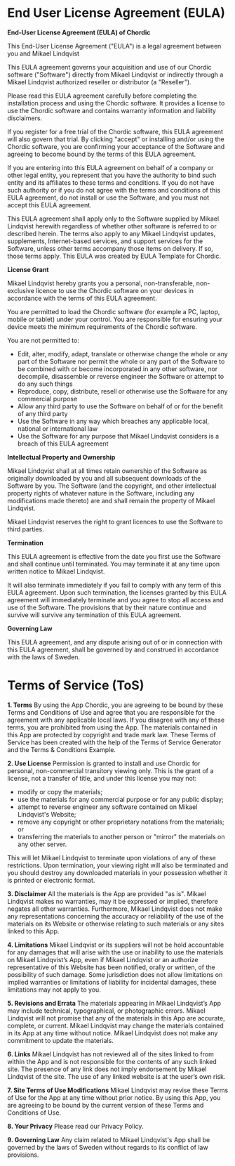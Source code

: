 # End User License Agreement (EULA)

**End-User License Agreement (EULA) of Chordic**

This End-User License Agreement ("EULA") is a legal agreement between you and Mikael Lindqvist

This EULA agreement governs your acquisition and use of our Chordic software ("Software") directly from Mikael Lindqvist or indirectly through a Mikael Lindqvist authorized reseller or distributor (a "Reseller").

Please read this EULA agreement carefully before completing the installation process and using the Chordic software. It provides a license to use the Chordic software and contains warranty information and liability disclaimers.

If you register for a free trial of the Chordic software, this EULA agreement will also govern that trial. By clicking "accept" or installing and/or using the Chordic software, you are confirming your acceptance of the Software and agreeing to become bound by the terms of this EULA agreement.

If you are entering into this EULA agreement on behalf of a company or other legal entity, you represent that you have the authority to bind such entity and its affiliates to these terms and conditions. If you do not have such authority or if you do not agree with the terms and conditions of this EULA agreement, do not install or use the Software, and you must not accept this EULA agreement.

This EULA agreement shall apply only to the Software supplied by Mikael Lindqvist herewith regardless of whether other software is referred to or described herein. The terms also apply to any Mikael Lindqvist updates, supplements, Internet-based services, and support services for the Software, unless other terms accompany those items on delivery. If so, those terms apply. This EULA was created by EULA Template for Chordic.

**License Grant**

Mikael Lindqvist hereby grants you a personal, non-transferable, non-exclusive licence to use the Chordic software on your devices in accordance with the terms of this EULA agreement.

You are permitted to load the Chordic software (for example a PC, laptop, mobile or tablet) under your control. You are responsible for ensuring your device meets the minimum requirements of the Chordic software.

You are not permitted to:

* Edit, alter, modify, adapt, translate or otherwise change the whole or any part of the Software nor permit the whole or any part of the Software to be combined with or become incorporated in any other software, nor decompile, disassemble or reverse engineer the Software or attempt to do any such things
* Reproduce, copy, distribute, resell or otherwise use the Software for any commercial purpose
* Allow any third party to use the Software on behalf of or for the benefit of any third party
* Use the Software in any way which breaches any applicable local, national or international law
* Use the Software for any purpose that Mikael Lindqvist considers is a breach of this EULA agreement

**Intellectual Property and Ownership**

Mikael Lindqvist shall at all times retain ownership of the Software as originally downloaded by you and all subsequent downloads of the Software by you. The Software (and the copyright, and other intellectual property rights of whatever nature in the Software, including any modifications made thereto) are and shall remain the property of Mikael Lindqvist.

Mikael Lindqvist reserves the right to grant licences to use the Software to third parties.

**Termination**

This EULA agreement is effective from the date you first use the Software and shall continue until terminated. You may terminate it at any time upon written notice to Mikael Lindqvist.

It will also terminate immediately if you fail to comply with any term of this EULA agreement. Upon such termination, the licenses granted by this EULA agreement will immediately terminate and you agree to stop all access and use of the Software. The provisions that by their nature continue and survive will survive any termination of this EULA agreement.

**Governing Law**

This EULA agreement, and any dispute arising out of or in connection with this EULA agreement, shall be governed by and construed in accordance with the laws of Sweden.

# Terms of Service (ToS)

**1. Terms**
By using the App Chordic, you are agreeing to be bound by these Terms and Conditions of Use and agree that you are responsible for the agreement with any applicable local laws. If you disagree with any of these terms, you are prohibited from using the App. The materials contained in this App are protected by copyright and trade mark law. These Terms of Service has been created with the help of the Terms of Service Generator and the Terms & Conditions Example.

**2. Use License**
Permission is granted to install and use Chordic for personal, non-commercial transitory viewing only. This is the grant of a license, not a transfer of title, and under this license you may not:

* modify or copy the materials;
* use the materials for any commercial purpose or for any public display;
* attempt to reverse engineer any software contained on Mikael Lindqvist's Website;
* remove any copyright or other proprietary notations from the materials; or
* transferring the materials to another person or "mirror" the materials on any other server.

This will let Mikael Lindqvist to terminate upon violations of any of these restrictions. Upon termination, your viewing right will also be terminated and you should destroy any downloaded materials in your possession whether it is printed or electronic format.

**3. Disclaimer**
All the materials is the App are provided "as is". Mikael Lindqvist makes no warranties, may it be expressed or implied, therefore negates all other warranties. Furthermore, Mikael Lindqvist does not make any representations concerning the accuracy or reliability of the use of the materials on its Website or otherwise relating to such materials or any sites linked to this App.

**4. Limitations**
Mikael Lindqvist or its suppliers will not be hold accountable for any damages that will arise with the use or inability to use the materials on Mikael Lindqvist’s App, even if Mikael Lindqvist or an authorize representative of this Website has been notified, orally or written, of the possibility of such damage. Some jurisdiction does not allow limitations on implied warranties or limitations of liability for incidental damages, these limitations may not apply to you.

**5. Revisions and Errata**
The materials appearing in Mikael Lindqvist’s App may include technical, typographical, or photographic errors. Mikael Lindqvist will not promise that any of the materials in this App are accurate, complete, or current. Mikael Lindqvist may change the materials contained in its App at any time without notice. Mikael Lindqvist does not make any commitment to update the materials.

**6. Links**
Mikael Lindqvist has not reviewed all of the sites linked to from within the App and is not responsible for the contents of any such linked site. The presence of any link does not imply endorsement by Mikael Lindqvist of the site. The use of any linked website is at the user’s own risk.

**7. Site Terms of Use Modifications**
Mikael Lindqvist may revise these Terms of Use for the App at any time without prior notice. By using this App, you are agreeing to be bound by the current version of these Terms and Conditions of Use.

**8. Your Privacy**
Please read our Privacy Policy.

**9. Governing Law**
Any claim related to Mikael Lindqvist's App shall be governed by the laws of Sweden without regards to its conflict of law provisions.
